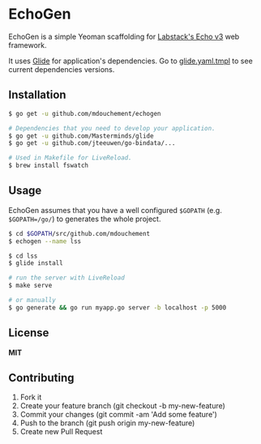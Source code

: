 # EchoGen

EchoGen is a simple Yeoman scaffolding for [Labstack's Echo v3](https://github.com/labstack/echo) web framework.

It uses [Glide](https://github.com/Masterminds/glide) for application's dependencies. Go to [glide.yaml.tmpl](https://github.com/mdouchement/echogen/blob/master/templates/glide.yaml.tmpl) to see current dependencies versions.


## Installation

```sh
$ go get -u github.com/mdouchement/echogen

# Dependencies that you need to develop your application.
$ go get -u github.com/Masterminds/glide
$ go get -u github.com/jteeuwen/go-bindata/...

# Used in Makefile for LiveReload.
$ brew install fswatch
```


## Usage

EchoGen assumes that you have a well configured `$GOPATH` (e.g. `$GOPATH=/go/`) to generates the whole project.

```sh
$ cd $GOPATH/src/github.com/mdouchement
$ echogen --name lss

$ cd lss
$ glide install

# run the server with LiveReload
$ make serve

# or manually
$ go generate && go run myapp.go server -b localhost -p 5000
```


## License

**MIT**


## Contributing

1. Fork it
2. Create your feature branch (git checkout -b my-new-feature)
3. Commit your changes (git commit -am 'Add some feature')
5. Push to the branch (git push origin my-new-feature)
6. Create new Pull Request
